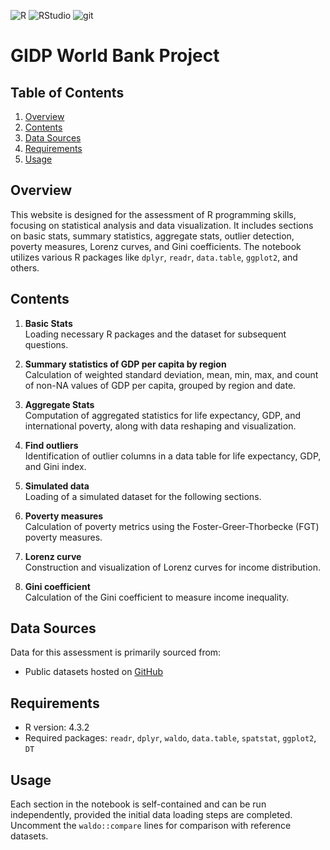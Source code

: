 <img alt="R" src="https://img.shields.io/badge/R%20-blue.svg?style=flat&logo=R&logoColor=white" /> <img alt="RStudio" src="https://img.shields.io/badge/RStudio-75AADB?logo=RStudio&logoColor=white&style=flat" /> <img alt="git" src="https://img.shields.io/badge/-Git-F05032?style=flat&logo=git&logoColor=white" /> 

# GIDP World Bank Project

## Table of Contents
1. [Overview](#overview)
2. [Contents](#contents)
3. [Data Sources](#data-sources)
4. [Requirements](#requirements)
5. [Usage](#usage)

## Overview

This website is designed for the assessment of R programming skills, focusing on statistical analysis and data visualization. It includes sections on basic stats, summary statistics, aggregate stats, outlier detection, poverty measures, Lorenz curves, and Gini coefficients. The notebook utilizes various R packages like `dplyr`, `readr`, `data.table`, `ggplot2`, and others.

## Contents

1. **Basic Stats**  
   Loading necessary R packages and the dataset for subsequent questions.

2. **Summary statistics of GDP per capita by region**  
   Calculation of weighted standard deviation, mean, min, max, and count of non-NA values of GDP per capita, grouped by region and date.

3. **Aggregate Stats**  
   Computation of aggregated statistics for life expectancy, GDP, and international poverty, along with data reshaping and visualization.

4. **Find outliers**  
   Identification of outlier columns in a data table for life expectancy, GDP, and Gini index.

5. **Simulated data**  
   Loading of a simulated dataset for the following sections.

6. **Poverty measures**  
   Calculation of poverty metrics using the Foster-Greer-Thorbecke (FGT) poverty measures.

7. **Lorenz curve**  
   Construction and visualization of Lorenz curves for income distribution.

8. **Gini coefficient**  
   Calculation of the Gini coefficient to measure income inequality.

## Data Sources

Data for this assessment is primarily sourced from:

- Public datasets hosted on [GitHub](https://github.com/randrescastaneda/pub_data/raw/)

## Requirements

- R version: 4.3.2
- Required packages: `readr`, `dplyr`, `waldo`, `data.table`, `spatstat`, `ggplot2`, `DT`

## Usage

Each section in the notebook is self-contained and can be run independently, provided the initial data loading steps are completed. Uncomment the `waldo::compare` lines for comparison with reference datasets.
